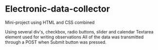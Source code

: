 # Electronic-data-collector
Mini-project using HTML and CSS combined

Using several div's, checkbox, radio buttons, slider and calendar
Textarea element used for writing observations
All of the data was transmitted through a POST when Submit button was pressed.

